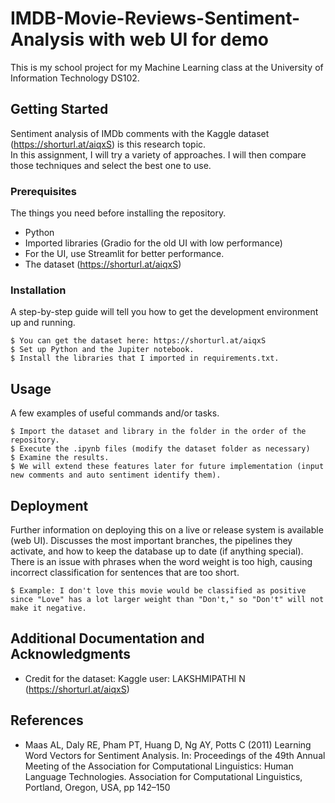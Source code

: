 # IMDB-Movie-Reviews-Sentiment-Analysis with web UI for demo

This is my school project for my Machine Learning class at the University of Information Technology DS102.

## Getting Started

Sentiment analysis of IMDb comments with the Kaggle dataset (https://shorturl.at/aiqxS) is this research topic. <br />
In this assignment, I will try a variety of approaches. I will then compare those techniques and select the best one to use. 
### Prerequisites

The things you need before installing the repository.

* Python
* Imported libraries (Gradio for the old UI with low performance)
* For the UI, use Streamlit for better performance.
* The dataset (https://shorturl.at/aiqxS)

### Installation

A step-by-step guide will tell you how to get the development environment up and running.

```
$ You can get the dataset here: https://shorturl.at/aiqxS 
$ Set up Python and the Jupiter notebook.
$ Install the libraries that I imported in requirements.txt.
```

## Usage

A few examples of useful commands and/or tasks.

```
$ Import the dataset and library in the folder in the order of the repository.
$ Execute the .ipynb files (modify the dataset folder as necessary)
$ Examine the results.
$ We will extend these features later for future implementation (input new comments and auto sentiment identify them).
```

## Deployment

Further information on deploying this on a live or release system is available (web UI). Discusses the most important branches, the pipelines they activate, and how to keep the database up to date (if anything special). <br />
There is an issue with phrases when the word weight is too high, causing incorrect classification for sentences that are too short.
```
$ Example: I don't love this movie would be classified as positive since "Love" has a lot larger weight than "Don't," so "Don't" will not make it negative.
```
## Additional Documentation and Acknowledgments

* Credit for the dataset: Kaggle user: LAKSHMIPATHI N (https://shorturl.at/aiqxS)

## References

* Maas AL, Daly RE, Pham PT, Huang D, Ng AY, Potts C (2011) Learning Word Vectors for Sentiment Analysis. In: Proceedings of the 49th Annual Meeting of the Association for Computational Linguistics: Human Language Technologies. Association for Computational Linguistics, Portland, Oregon, USA, pp 142–150
